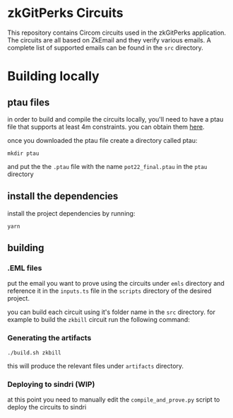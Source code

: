 # zkGitPerks Circuits

This repository contains Circom circuits used in the zkGitPerks application. The circuits are all based on ZkEmail and they verify various emails. A complete list of supported emails can be found in the `src` directory.

# Building locally

## ptau files

in order to build and compile the circuits locally, you'll need to have a ptau file that supports at least 4m constraints. you can obtain them [here](https://github.com/iden3/snarkjs/blob/master/README.md).

once you downloaded the ptau file create a directory called ptau:

```
mkdir ptau
```

and put the the `.ptau` file with the name `pot22_final.ptau` in the `ptau` directory

## install the dependencies

install the project dependencies by running:

```
yarn
```

## building

### .EML files

put the email you want to prove using the circuits under `emls` directory and reference it in the `inputs.ts` file in the `scripts` directory of the desired project.

you can build each circuit using it's folder name in the `src` directory. for example to build the `zkbill` circuit run the following command:

### Generating the artifacts

```
./build.sh zkbill
```

this will produce the relevant files under `artifacts` directory. 

### Deploying to sindri (WIP)

at this point you need to manually edit the  `compile_and_prove.py` script to deploy the circuits to sindri